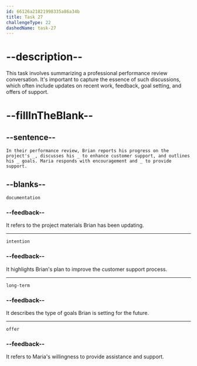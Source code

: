 ```yaml
---
id: 66126a21821998335a86a34b
title: Task 27
challengeType: 22
dashedName: task-27
---
```


<!--
AUDIO REFERENCE:
Entire dialogue
-->

# --description--

This task involves summarizing a professional performance review conversation. It's important to capture the essence of such discussions, which often include updates on recent work, feedback, goal setting, and offers of support.

# --fillInTheBlank--

## --sentence--

`In their performance review, Brian reports his progress on the project's _, discusses his _ to enhance customer support, and outlines his _ goals. Maria responds with encouragement and _ to provide support.`

## --blanks--

`documentation`

### --feedback--

It refers to the project materials Brian has been updating.

---

`intention`

### --feedback--

It highlights Brian's plan to improve the customer support process.

---

`long-term`

### --feedback--

It describes the type of goals Brian is setting for the future.

---

`offer`

### --feedback--

It refers to Maria's willingness to provide assistance and support.
